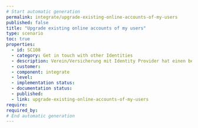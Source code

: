 ```yaml
---
# Start automatic generation
permalink: integrate/upgrade-existing-online-accounts-of-my-users
published: false
title: "Upgrade existing online accounts of my users"
type: scenario
toc: true
properties:
  - id: SC108
  - category: Get in touch with other Identities
  - description: Verein/Versicherung mit Identity Provider hat einen bestehenden Kunden mit Username/Password Nutzer kommt auf Website Nutzer muss sich anmelden personalisiertes und sessionbasiertes Template erzeugen Nutzer scannt QR Code ein Nutzer stellt Kontaktanfrage Kontaktanfrage wird mit session und Nutzer gemappt Nutzer wird auf enmeshed gehoben (z.B. adresse als Attribut speichern) Refresh der Website mittels Websockets antriggern Bestehender Nutzer kann enmeshed benutzen
  - customer:
  - component: integrate
  - level:
  - implementation status:
  - documentation status:
  - published:
  - link: upgrade-existing-online-accounts-of-my-users
require:
required_by:
# End automatic generation
---
```


